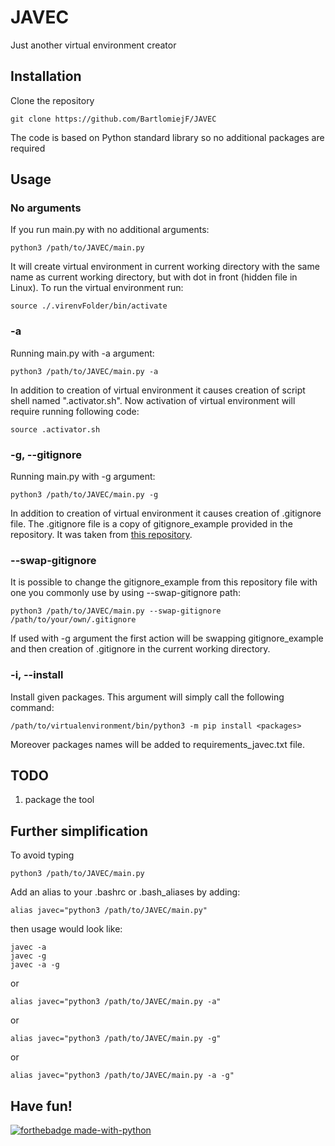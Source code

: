 # JAVEC
Just another virtual environment creator

## Installation

Clone the repository

    git clone https://github.com/BartlomiejF/JAVEC

The code is based on Python standard library so no additional packages are required

## Usage

### No arguments
If you run main.py with no additional arguments:

    python3 /path/to/JAVEC/main.py

It will create virtual environment in current working directory with the same name as current working directory, but with dot in front (hidden file in Linux). To run the virtual environment run:

    source ./.virenvFolder/bin/activate

### -a
Running main.py with -a argument:

    python3 /path/to/JAVEC/main.py -a

In addition to creation of virtual environment it causes creation of script shell named ".activator.sh". Now activation of virtual environment will require running following code:

    source .activator.sh

### -g, --gitignore
Running main.py with -g argument:

    python3 /path/to/JAVEC/main.py -g

In addition to creation of virtual environment it causes creation of .gitignore file. The .gitignore file is a copy of gitignore_example provided in the repository. It was taken from [this repository](https://github.com/github/gitignore).

### --swap-gitignore <path>
It is possible to change the gitignore_example from this repository file with one you commonly use by using --swap-gitignore path:

    python3 /path/to/JAVEC/main.py --swap-gitignore /path/to/your/own/.gitignore

If used with -g argument the first action will be swapping gitignore_example and then creation of .gitignore in the current working directory.

### -i, --install <packages>
Install given packages. This argument will simply call the following command:

    /path/to/virtualenvironment/bin/python3 -m pip install <packages>

Moreover packages names will be added to requirements_javec.txt file.

## TODO
1. package the tool

## Further simplification
To avoid typing 

    python3 /path/to/JAVEC/main.py

Add an alias to your .bashrc or .bash_aliases by adding:

    alias javec="python3 /path/to/JAVEC/main.py"

then usage would look like:

    javec -a
    javec -g
    javec -a -g

or

    alias javec="python3 /path/to/JAVEC/main.py -a"

or 

    alias javec="python3 /path/to/JAVEC/main.py -g"

or 

    alias javec="python3 /path/to/JAVEC/main.py -a -g"
    

## Have fun!

[![forthebadge made-with-python](http://ForTheBadge.com/images/badges/made-with-python.svg)](https://www.python.org/)
